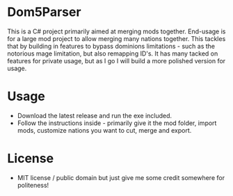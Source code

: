 # Dom5Parser

This is a C# project primarily aimed at merging mods together. End-usage is for a large mod project to allow merging many nations together.
This tackles that by building in features to bypass dominions limitations - such as the notorious mage limitation, but also remapping ID's.
It has many tacked on features for private usage, but as I go I will build a more polished version for usage.

# Usage
* Download the latest release and run the exe included.
* Follow the instructions inside - primarily give it the mod folder, import mods, customize nations you want to cut, merge and export.

# License
* MIT license / public domain but just give me some credit somewhere for politeness!
